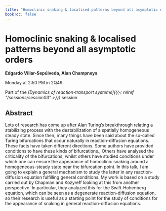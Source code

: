 ```yaml
---
title: "Homoclinic snaking & localised patterns beyond all asymptotic orders"
bookToc: false
---
```


# Homoclinic snaking & localised patterns beyond all asymptotic orders

**Edgardo Villar-Sepúlveda, Alan Champneys**

Monday at 2:50 PM in 2Q49.

Part of the *[Dynamics of reaction-transport systems]({{< relref "/sessions/session03" >}})* session.

## Abstract

Lots of research has come up after Alan Turing’s breakthrough relating a stabilizing process with the destabilization of a spatially homogeneous steady state. Since then, many things have been said about the so-called Turing bifurcations that occur naturally in reaction-diffusion equations. These facts have taken different directions. Some authors have provided conditions to have these kinds of bifurcations., Others have analysed the criticality of the bifurcations, whilst others have studied conditions under which one can ensure the appearance of homoclinic snaking around a homogeneous-steady state near the bifurcation point. In this talk, I am going to explain a general mechanism to study the latter in any reaction-diffusion equation fulfilling general conditions. My work is based on a study carried out by Chapman and Kozyreff looking at this from another perspective. In particular, they analyzed this for the Swift-Hohenberg equation, which can be seen as a degenerate reaction-diffusion equation, so their research is useful as a starting point for the study of conditions for the appearance of snaking in general reaction-diffusion equations.


